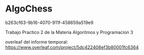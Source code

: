 # AlgoChess

b263cf63-9b16-4070-911f-458659a519e9

Trabajo Practico 2 de la Materia Algoritmos y Programacion 3

overleaf del informe temporal: https://www.overleaf.com/project/5dc422408ef3b80001fc6364
